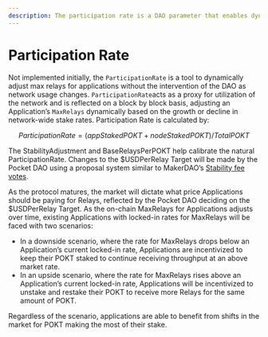 ```yaml
---
description: The participation rate is a DAO parameter that enables dynamic app pricing.
---
```


# Participation Rate

Not implemented initially, the `ParticipationRate` is a tool to dynamically adjust max relays for applications without the intervention of the DAO as network usage changes. `ParticipationRate`acts as a proxy for utilization of the network and is reflected on a block by block basis, adjusting an Application’s `MaxRelays` dynamically based on the growth or decline in network-wide stake rates. Participation Rate is calculated by:

$$
ParticipationRate = (appStakedPOKT + nodeStakedPOKT) / TotalPOKT
$$

The StabilityAdjustment and BaseRelaysPerPOKT help calibrate the natural ParticipationRate. Changes to the $USDPerRelay Target will be made by the Pocket DAO using a proposal system similar to MakerDAO’s [Stability fee votes](https://community-development.makerdao.com/makerdao-mcd-faqs/faqs/stability-fee). 

As the protocol matures, the market will dictate what price Applications should be paying for Relays, reflected by the Pocket DAO deciding on the $USDPerRelay Target. As the on-chain MaxRelays for Applications adjusts over time, existing Applications with locked-in rates for MaxRelays will be faced with two scenarios:

* In a downside scenario, where the rate for MaxRelays drops below an Application’s current locked-in rate, Applications are incentivized to keep their POKT staked to continue receiving throughput at an above market rate.
* In an upside scenario, where the rate for MaxRelays rises above an Application’s current locked-in rate, Applications will be incentivized to unstake and restake their POKT to receive more Relays for the same amount of POKT.

Regardless of the scenario, applications are able to benefit from shifts in the market for POKT making the most of their stake. 

